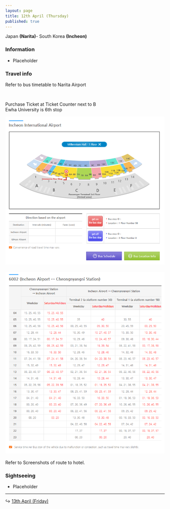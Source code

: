 ```yaml
---
layout: page
title: 12th April (Thursday)
published: true
---
```


Japan **(Narita)**- South Korea **(Incheon)**

### Information

* Placeholder

### Travel info

Refer to bus timetable to Narita Airport

&nbsp;

Purchase Ticket at Ticket Counter next to B<br>Ewha University is 6th stop

![](/uploads/versions/limobuskorea---x----740-685x---.PNG)

### ![](/uploads/versions/incheonbustimetable---x----732-831x---.PNG)

Refer to Screenshots of route to hotel.

### Sightseeing

* Placeholder

---

↪ [13th April (Friday)](/days/korea/13apr)